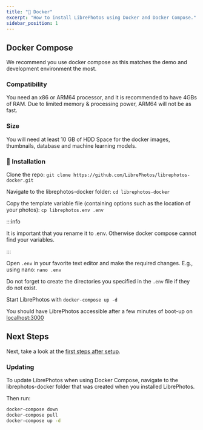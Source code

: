 ```yaml
---
title: "🐋 Docker"
excerpt: "How to install LibrePhotos using Docker and Docker Compose."
sidebar_position: 1
---
```


## Docker Compose

We recommend you use docker compose as this matches the demo and development environment the most.

### Compatibility

You need an x86 or ARM64 processor, and it is recommended to have 4GBs of RAM. Due to limited memory & processing power, ARM64 will not be as fast.

### Size

You will need at least 10 GB of HDD Space for the docker images, thumbnails, database and machine learning models.

### 🚀 Installation

Clone the repo: `git clone https://github.com/LibrePhotos/librephotos-docker.git`

Navigate to the librephotos-docker folder: `cd librephotos-docker`

Copy the template variable file (containing options such as the location of your photos): `cp librephotos.env .env`

:::info

It is important that you rename it to .env. Otherwise docker compose cannot find your variables.

:::

Open `.env` in your favorite text editor and make the required changes. E.g., using nano: `nano .env`

Do not forget to create the directories you specified in the `.env` file if they do not exist.

Start LibrePhotos with `docker-compose up -d`

You should have LibrePhotos accessible after a few minutes of boot-up on [localhost:3000](http://localhost:3000)

## Next Steps

Next, take a look at the [first steps after setup](../user-guide/first-steps.md).

### Updating

To update LibrePhotos when using Docker Compose, navigate to the librephotos-docker folder that was created when you installed LibrePhotos.

Then run:

```sh
docker-compose down
docker-compose pull
docker-compose up -d
```
